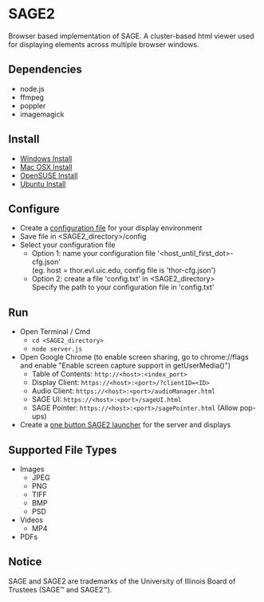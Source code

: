 SAGE2
=======

Browser based implementation of SAGE. A cluster-based html viewer used for displaying elements across multiple browser windows.

## Dependencies
* node.js
* ffmpeg
* poppler
* imagemagick

## Install
* [Windows Install](https://bitbucket.org/sage2/sage2/wiki/Install%20(Windows))
* [Mac OSX Install](https://bitbucket.org/sage2/sage2/wiki/Install%20(Mac%20OSX))
* [OpenSUSE Install](https://bitbucket.org/sage2/sage2/wiki/Install%20(openSUSE))
* [Ubuntu Install](https://bitbucket.org/sage2/sage2/wiki/Install%20(Ubuntu))

## Configure
* Create a [configuration file](https://bitbucket.org/sage2/sage2/wiki/Configuration) for your display environment
* Save file in <SAGE2_directory>/config
* Select your configuration file
    * Option 1: name your configuration file '<host_until_first_dot>-cfg.json'  
(eg. host = thor.evl.uic.edu, config file is 'thor-cfg.json')
    * Option 2: create a file 'config.txt' in <SAGE2_directory>  
Specify the path to your configuration file in 'config.txt'

## Run
* Open Terminal / Cmd
    * `cd <SAGE2_directory>`
    * `node server.js`
* Open Google Chrome (to enable screen sharing, go to chrome://flags and enable "Enable screen capture support in getUserMedia()")
    * Table of Contents: `http://<host>:<index_port>`
    * Display Client: `https://<host>:<port>/?clientID=<ID>`
    * Audio Client: `https://<host>:<port>/audioManager.html`
    * SAGE UI: `https://<host>:<port>/sageUI.html`
    * SAGE Pointer: `https://<host>:<port>/sagePointer.html` (Allow pop-ups)
* Create a [one button SAGE2 launcher](https://bitbucket.org/sage2/sage2/wiki/Launch%20(Server%20%26%20Displays)) for the server and displays

## Supported File Types
* Images
    * JPEG
    * PNG
    * TIFF
    * BMP
    * PSD
* Videos
    * MP4
* PDFs

## Notice
SAGE and SAGE2 are trademarks of the University of Illinois Board of Trustees (SAGE™ and SAGE2™).

